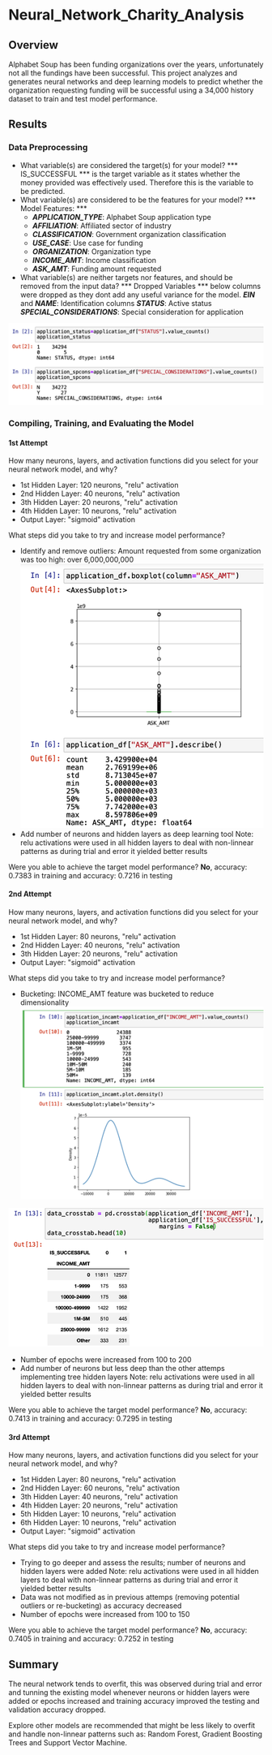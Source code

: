# Neural_Network_Charity_Analysis


## Overview

Alphabet Soup has been funding organizations over the years, unfortunately not all the fundings have been successful. This project analyzes and generates neural networks and deep learning models to predict whether the organization requesting funding will be successful using a 34,000 history dataset to train and test model performance.

## Results

### Data Preprocessing
- What variable(s) are considered the target(s) for your model?
    *** IS_SUCCESSFUL *** is the target variable as it states whether the money provided was effectively used. Therefore this is the variable to be predicted.
- What variable(s) are considered to be the features for your model?
    *** Model Features: *** 
    - ***APPLICATION_TYPE***: Alphabet Soup application type
    - ***AFFILIATION***: Affiliated sector of industry
    - ***CLASSIFICATION***: Government organization classification
    - ***USE_CASE***: Use case for funding
    - ***ORGANIZATION***: Organization type
    - ***INCOME_AMT***: Income classification
    - ***ASK_AMT***: Funding amount requested
- What variable(s) are neither targets nor features, and should be removed from the input data?
    *** Dropped Variables *** below columns were dropped as they dont add any useful variance for the model.
    ***EIN*** and ***NAME***: Identification columns
    ***STATUS***: Active status
    ***SPECIAL_CONSIDERATIONS***: Special consideration for application

![Removed Columns](https://github.com/Mejikano/Neural_Network_Charity_Analysis/blob/main/Resources/Status_SpecialCons_Val.png)


### Compiling, Training, and Evaluating the Model


#### 1st Attempt
How many neurons, layers, and activation functions did you select for your neural network model, and why?
- 1st Hidden Layer: 120 neurons, "relu" activation
- 2nd Hidden Layer: 40 neurons, "relu" activation
- 3th Hidden Layer: 20 neurons, "relu" activation
- 4th Hidden Layer: 10 neurons, "relu" activation
- Output Layer: "sigmoid" activation

What steps did you take to try and increase model performance?
- Identify and remove outliers: Amount requested from some organization was too high: over 6,000,000,000
![Potential Outlier](https://github.com/Mejikano/Neural_Network_Charity_Analysis/blob/main/Resources/ASK_AMT_Outliers.png)
- Add number of neurons and hidden layers as deep learning tool
Note: relu activations were used in all hidden layers to deal with non-linnear patterns as during trial and error it yielded better results 

Were you able to achieve the target model performance? **No**, accuracy: 0.7383 in training and accuracy: 0.7216 in testing

#### 2nd Attempt
How many neurons, layers, and activation functions did you select for your neural network model, and why?
- 1st Hidden Layer: 80 neurons, "relu" activation
- 2nd Hidden Layer: 40 neurons, "relu" activation
- 3th Hidden Layer: 20 neurons, "relu" activation
- Output Layer: "sigmoid" activation

What steps did you take to try and increase model performance?
- Bucketing: INCOME_AMT feature was bucketed to reduce dimensionality
![INCOME AMT Density](https://github.com/Mejikano/Neural_Network_Charity_Analysis/blob/main/Resources/INCOME_AMT_density.png)

![INCOME AMT Contingency Table](https://github.com/Mejikano/Neural_Network_Charity_Analysis/blob/main/Resources/INCOME_AMT_contingency.png)

- Number of epochs were increased from 100 to 200
- Add number of neurons but less deep than the other attemps implementing tree  hidden layers
Note: relu activations were used in all hidden layers to deal with non-linnear patterns as during trial and error it yielded better results 

Were you able to achieve the target model performance? **No**, accuracy: 0.7413 in training and accuracy: 0.7295 in testing




#### 3rd Attempt
How many neurons, layers, and activation functions did you select for your neural network model, and why?
- 1st Hidden Layer: 80 neurons, "relu" activation
- 2nd Hidden Layer: 60 neurons, "relu" activation
- 3th Hidden Layer: 40 neurons, "relu" activation
- 4th Hidden Layer: 20 neurons, "relu" activation
- 5th Hidden Layer: 10 neurons, "relu" activation
- 6th Hidden Layer: 10 neurons, "relu" activation
- Output Layer: "sigmoid" activation

What steps did you take to try and increase model performance?
- Trying to go deeper and assess the results; number of neurons and hidden layers were added
Note: relu activations were used in all hidden layers to deal with non-linnear patterns as during trial and error it yielded better results 
- Data was not modified as in previous attemps (removing potential outliers or re-bucketing) as accuracy decreased
- Number of epochs were increased from 100 to 150

Were you able to achieve the target model performance? **No**, accuracy: 0.7405 in training and accuracy: 0.7252 in testing



## Summary

The neural network tends to overfit, this was observed during trial and error and tunning the existing model whenever  neurons or hidden layers were added or epochs increased and training accuracy improved the testing and validation accuracy dropped.

Explore other models are recommended that might be less likely to overfit and handle non-linnear patterns such as: Random Forest, Gradient Boosting Trees and Support Vector Machine.


